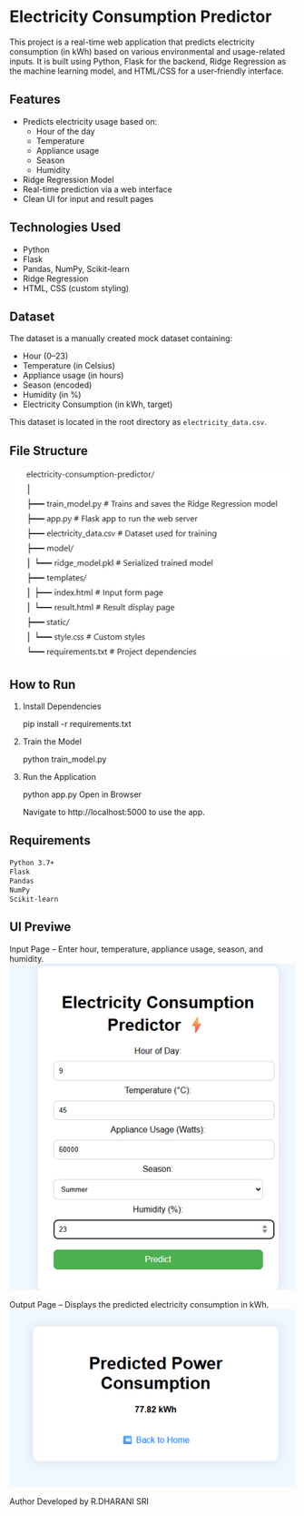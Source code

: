 
# Electricity Consumption Predictor

This project is a real-time web application that predicts electricity consumption (in kWh) based on various environmental and usage-related inputs. It is built using Python, Flask for the backend, Ridge Regression as the machine learning model, and HTML/CSS for a user-friendly interface.

## Features

- Predicts electricity usage based on:
  - Hour of the day
  - Temperature
  - Appliance usage
  - Season
  - Humidity
- Ridge Regression Model
- Real-time prediction via a web interface
- Clean UI for input and result pages

## Technologies Used

- Python
- Flask
- Pandas, NumPy, Scikit-learn
- Ridge Regression
- HTML, CSS (custom styling)

## Dataset

The dataset is a manually created mock dataset containing:
- Hour (0–23)
- Temperature (in Celsius)
- Appliance usage (in hours)
- Season (encoded)
- Humidity (in %)
- Electricity Consumption (in kWh, target)

This dataset is located in the root directory as `electricity_data.csv`.

## File Structure

![sructure](image.png)
## How to Run

1. Install Dependencies
   
   pip install -r requirements.txt

2. Train the Model

    python train_model.py

3. Run the Application

   python app.py
   Open in Browser

   Navigate to http://localhost:5000 to use the app.

## Requirements
    Python 3.7+ 
    Flask
    Pandas
    NumPy
    Scikit-learn

## UI Previwe
Input Page – Enter hour, temperature, appliance usage, season, and humidity.
![input](image-1.png)

Output Page – Displays the predicted electricity consumption in kWh.
![output](image-2.png)

Author
Developed by R.DHARANI SRI
